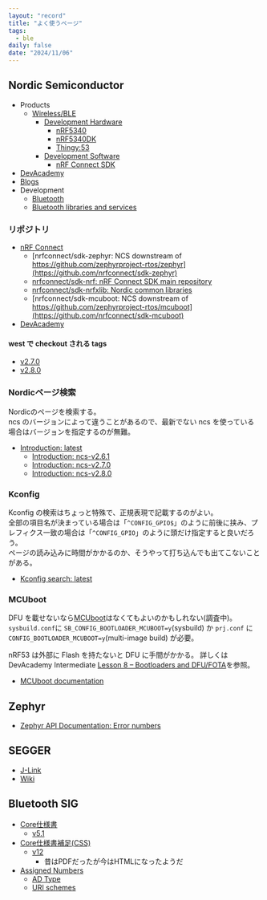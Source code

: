 ```yaml
---
layout: "record"
title: "よく使うページ"
tags:
  - ble
daily: false
date: "2024/11/06"
---
```


## Nordic Semiconductor

* Products
  * [Wireless/BLE](https://www.nordicsemi.com/Products/Wireless/Bluetooth-Low-Energy)
    * [Development Hardware](https://www.nordicsemi.com/Products/Wireless/Bluetooth-Low-Energy/Development-hardware?lang=en#infotabs)
      * [nRF5340](https://www.nordicsemi.com/Products/nRF5340)
      * [nRF5340DK](https://www.nordicsemi.com/Products/Development-hardware/nRF5340-DK)
      * [Thingy:53](https://www.nordicsemi.com/Products/Development-hardware/Nordic-Thingy-53)
    * [Development Software](https://www.nordicsemi.com/Products/Wireless/Bluetooth-Low-Energy/Development-software?lang=en#infotabs)
      * [nRF Connect SDK](https://www.nordicsemi.com/Products/Development-software/nRF-Connect-SDK)
* [DevAcademy](https://academy.nordicsemi.com/)
* [Blogs](https://devzone.nordicsemi.com/nordic/)
* Development
  * [Bluetooth](https://docs.nordicsemi.com/bundle/ncs-latest/page/zephyr/connectivity/bluetooth/index.html)
  * [Bluetooth libraries and services](https://docs.nordicsemi.com/bundle/ncs-2.6.1/page/nrf/libraries/bluetooth_services/index.html)

### リポジトリ

* [nRF Connect](https://github.com/nrfconnect)
  * [nrfconnect/sdk-zephyr: NCS downstream of https://github.com/zephyrproject-rtos/zephyr](https://github.com/nrfconnect/sdk-zephyr)
  * [nrfconnect/sdk-nrf: nRF Connect SDK main repository](https://github.com/nrfconnect/sdk-nrf)
  * [nrfconnect/sdk-nrfxlib: Nordic common libraries](https://github.com/nrfconnect/sdk-nrfxlib)
  * [nrfconnect/sdk-mcuboot: NCS downstream of https://github.com/zephyrproject-rtos/mcuboot](https://github.com/nrfconnect/sdk-mcuboot)
* [DevAcademy](https://github.com/NordicDeveloperAcademy)

#### west で checkout される tags

* [v2.7.0](https://github.com/nrfconnect/sdk-nrf/blob/v2.7.0/west.yml)
* [v2.8.0](https://github.com/nrfconnect/sdk-nrf/blob/v2.8.0/west.yml)

### Nordicページ検索

Nordicのページを検索する。  
ncs のバージョンによって違うことがあるので、最新でない ncs を使っている場合はバージョンを指定するのが無難。

* [Introduction: latest](https://docs.nordicsemi.com/bundle/ncs-latest/page/nrf/index.html)
  * [Introduction: ncs-v2.6.1](https://docs.nordicsemi.com/bundle/ncs-2.6.1/page/nrf/index.html)
  * [Introduction: ncs-v2.7.0](https://docs.nordicsemi.com/bundle/ncs-2.7.0/page/nrf/index.html)
  * [Introduction: ncs-v2.8.0](https://docs.nordicsemi.com/bundle/ncs-2.8.0/page/nrf/index.html)

### Kconfig

Kconfig の検索はちょっと特殊で、正規表現で記載するのがよい。  
全部の項目名が決まっている場合は「`^CONFIG_GPIO$`」のように前後に挟み、プレフィクス一致の場合は「`^CONFIG_GPIO`」のように頭だけ指定すると良いだろう。  
ページの読み込みに時間がかかるのか、そうやって打ち込んでも出てこないことがある。

* [Kconfig search: latest](https://docs.nordicsemi.com/bundle/ncs-latest/page/kconfig/index.html)

### MCUboot

DFU を載せないなら[MCUboot](https://docs.mcuboot.com/)はなくてもよいのかもしれない(調査中)。  
`sysbuild.conf`に `SB_CONFIG_BOOTLOADER_MCUBOOT=y`(sysbuild) か `prj.conf` に `CONFIG_BOOTLOADER_MCUBOOT=y`(multi-image build) が必要。

nRF53 は外部に Flash を持たないと DFU に手間がかかる。
詳しくは DevAcademy Intermediate [Lesson 8 – Bootloaders and DFU/FOTA](https://academy.nordicsemi.com/courses/nrf-connect-sdk-intermediate/lessons/lesson-8-bootloaders-and-dfu-fota/)を参照。

* [MCUboot documentation](https://docs.nordicsemi.com/bundle/ncs-latest/page/mcuboot/wrapper.html)

## Zephyr

* [Zephyr API Documentation: Error numbers](https://docs.zephyrproject.org/apidoc/latest/group__system__errno.html)

## SEGGER

* [J-Link](https://www.segger.com/products/debug-probes/j-link/?mtm_campaign=kb&mtm_kwd=debugtraceprobes)
* [Wiki](https://wiki.segger.com/Debug_Probes_-_J-Link_%26_J-Trace)

## Bluetooth SIG

* [Core仕様書](https://www.bluetooth.com/specifications/specs/)
  * [v5.1](https://www.bluetooth.com/specifications/specs/core-specification-amended-5-1/)
* [Core仕様書補足(CSS)](https://www.bluetooth.com/specifications/specs/core-specification-supplement/)
  * [v12](https://www.bluetooth.com/specifications/specs/css-12-html/)
    * 昔はPDFだったが今はHTMLになったようだ
* [Assigned Numbers](https://www.bluetooth.com/specifications/assigned-numbers/)
  * [AD Type](https://bitbucket.org/bluetooth-SIG/public/src/main/assigned_numbers/core/ad_types.yaml)
  * [URI schemes](https://bitbucket.org/bluetooth-SIG/public/src/main/assigned_numbers/core/uri_schemes.yaml)
